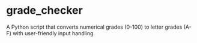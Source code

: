 # grade_checker
A Python script that converts numerical grades (0-100) to letter grades (A-F) with user-friendly input handling.
